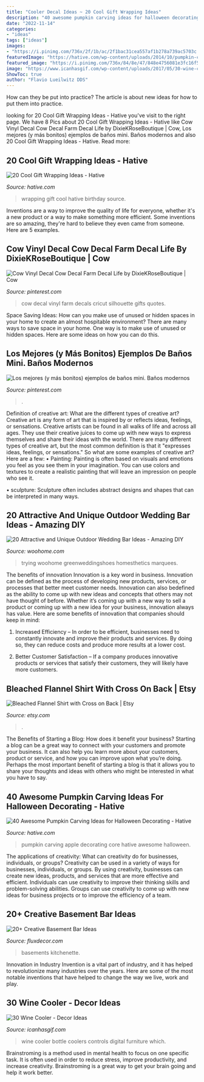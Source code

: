 ```yaml
---
title: "Cooler Decal Ideas ~ 20 Cool Gift Wrapping Ideas"
description: "40 awesome pumpkin carving ideas for halloween decorating"
date: "2022-11-14"
categories:
- "ideas"
tags: ["ideas"]
images:
- "https://i.pinimg.com/736x/2f/1b/ac/2f1bac31cea557af1b278a739ac5703c.jpg"
featuredImage: "https://hative.com/wp-content/uploads/2014/10/pumpkin-carving-ideas/37-apple-core.jpg"
featured_image: "https://i.pinimg.com/736x/84/8e/47/848e4756081e3fc16f5d017d45e03cb8.jpg"
image: "https://www.icanhasgif.com/wp-content/uploads/2017/05/30-wine-cooler.jpg"
ShowToc: true
author: "Flavio Lueilwitz DDS"
---
```



How can they be put into practice?
The article is about new ideas for how to put them into practice.

	

		
looking for 20 Cool Gift Wrapping Ideas - Hative you've visit to the right page. We have 8 Pics about 20 Cool Gift Wrapping Ideas - Hative like Cow Vinyl Decal Cow Decal Farm Decal Life by DixieKRoseBoutique | Cow, Los mejores (y más bonitos) ejemplos de baños mini. Baños modernos and also 20 Cool Gift Wrapping Ideas - Hative. Read more:
		
    
## 20 Cool Gift Wrapping Ideas - Hative

<img loading=lazy src="https://hative.com/wp-content/uploads/2014/10/gift-wrapping-ideas/3-cool-gift-wrapping-ideas.jpg" onerror="this.onerror=null;this.src='https://tse2.mm.bing.net/th?id=OIP.IumchR58nq-vAcfGyDOSDAHaJ4&amp;pid=15.1';" alt="20 Cool Gift Wrapping Ideas - Hative">

_Source: hative.com_

>wrapping gift cool hative birthday source. 

	

Inventions are a way to improve the quality of life for everyone, whether it's a new product or a way to make something more efficient. Some inventions are so amazing, they're hard to believe they even came from someone. Here are 5 examples.

    
## Cow Vinyl Decal Cow Decal Farm Decal Life By DixieKRoseBoutique | Cow

<img loading=lazy src="https://i.pinimg.com/736x/84/8e/47/848e4756081e3fc16f5d017d45e03cb8.jpg" onerror="this.onerror=null;this.src='https://tse3.mm.bing.net/th?id=OIP.x_zOZG60-RkTJHwyIgIh6QHaJ4&amp;pid=15.1';" alt="Cow Vinyl Decal Cow Decal Farm Decal Life by DixieKRoseBoutique | Cow">

_Source: pinterest.com_

>cow decal vinyl farm decals cricut silhouette gifts quotes. 

	

Space Saving Ideas: How can you make use of unused or hidden spaces in your home to create an almost hospitable environment?
There are many ways to save space in your home. One way is to make use of unused or hidden spaces. Here are some ideas on how you can do this.

    
## Los Mejores (y Más Bonitos) Ejemplos De Baños Mini. Baños Modernos

<img loading=lazy src="https://i.pinimg.com/736x/2f/1b/ac/2f1bac31cea557af1b278a739ac5703c.jpg" onerror="this.onerror=null;this.src='https://tse4.mm.bing.net/th?id=OIP.ZWBcKPJVtgvmpeV9BzgJwgHaKe&amp;pid=15.1';" alt="Los mejores (y más bonitos) ejemplos de baños mini. Baños modernos">

_Source: pinterest.com_

>. 

	

Definition of creative art: What are the different types of creative art?
Creative art is any form of art that is inspired by or reflects ideas, feelings, or sensations. Creative artists can be found in all walks of life and across all ages. They use their creative juices to come up with new ways to express themselves and share their ideas with the world. There are many different types of creative art, but the most common definition is that it "expresses ideas, feelings, or sensations." So what are some examples of creative art? Here are a few:
• Painting: Painting is often based on visuals and emotions you feel as you see them in your imagination. You can use colors and textures to create a realistic painting that will leave an impression on people who see it.

• sculpture: Sculpture often includes abstract designs and shapes that can be interpreted in many ways.

    
## 20 Attractive And Unique Outdoor Wedding Bar Ideas - Amazing DIY

<img loading=lazy src="https://www.woohome.com/wp-content/uploads/2015/04/outdoor-wedding-bar-woohome-9.jpg" onerror="this.onerror=null;this.src='https://tse4.mm.bing.net/th?id=OIP.dgp-QA3_41ppr0e1JawRGAHaKh&amp;pid=15.1';" alt="20 Attractive and Unique Outdoor Wedding Bar Ideas - Amazing DIY">

_Source: woohome.com_

>trying woohome greenweddingshoes homesthetics marquees. 

	

The benefits of innovation
Innovation is a key word in business. Innovation can be defined as the process of developing new products, services, or processes that better meet customer needs. Innovation can also bedefined as the ability to come up with new ideas and concepts that others may not have thought of before. Whether it’s coming up with a new way to sell a product or coming up with a new idea for your business, innovation always has value. Here are some benefits of innovation that companies should keep in mind: 
1) Increased Efficiency – In order to be efficient, businesses need to constantly innovate and improve their products and services. By doing so, they can reduce costs and produce more results at a lower cost. 

2) Better Customer Satisfaction – If a company produces innovative products or services that satisfy their customers, they will likely have more customers.

    
## Bleached Flannel Shirt With Cross On Back | Etsy

<img loading=lazy src="https://i.etsystatic.com/27013475/r/il/fbc367/2804457702/il_1588xN.2804457702_k43d.jpg" onerror="this.onerror=null;this.src='https://tse2.mm.bing.net/th?id=OIP.V_FUVUvwTK3N0iNjYLSOxwHaJ3&amp;pid=15.1';" alt="Bleached Flannel Shirt with Cross on Back | Etsy">

_Source: etsy.com_

>. 

	

The Benefits of Starting a Blog: How does it benefit your business?
Starting a blog can be a great way to connect with your customers and promote your business. It can also help you learn more about your customers, product or service, and how you can improve upon what you’re doing. Perhaps the most important benefit of starting a blog is that it allows you to share your thoughts and ideas with others who might be interested in what you have to say.

    
## 40 Awesome Pumpkin Carving Ideas For Halloween Decorating - Hative

<img loading=lazy src="https://hative.com/wp-content/uploads/2014/10/pumpkin-carving-ideas/37-apple-core.jpg" onerror="this.onerror=null;this.src='https://tse2.mm.bing.net/th?id=OIP.xsi2bWOoFnhwn9wWYW99zwHaLL&amp;pid=15.1';" alt="40 Awesome Pumpkin Carving Ideas for Halloween Decorating - Hative">

_Source: hative.com_

>pumpkin carving apple decorating core hative awesome halloween. 

	

The applications of creativity: What can creativity do for businesses, individuals, or groups?
Creativity can be used in a variety of ways for businesses, individuals, or groups. By using creativity, businesses can create new ideas, products, and services that are more effective and efficient. Individuals can use creativity to improve their thinking skills and problem-solving abilities. Groups can use creativity to come up with new ideas for business projects or to improve the efficiency of a team.

    
## 20+ Creative Basement Bar Ideas

<img loading=lazy src="https://fluxdecor.com/wp-content/uploads/2014/05/basement-bar-ideas/9-small-basement-bar.jpg" onerror="this.onerror=null;this.src='https://tse1.mm.bing.net/th?id=OIP.19PZjY44M4N9-LOTKxJ0WwHaLH&amp;pid=15.1';" alt="20+ Creative Basement Bar Ideas">

_Source: fluxdecor.com_

>basements kitchenette. 

	

Innovation in Industry
Invention is a vital part of industry, and it has helped to revolutionize many industries over the years. Here are some of the most notable inventions that have helped to change the way we live, work and play.

    
## 30 Wine Cooler - Decor Ideas

<img loading=lazy src="https://www.icanhasgif.com/wp-content/uploads/2017/05/30-wine-cooler.jpg" onerror="this.onerror=null;this.src='https://tse1.mm.bing.net/th?id=OIP.apYBxKYwwmqjHDKfpkciJgHaPj&amp;pid=15.1';" alt="30 Wine Cooler - Decor Ideas">

_Source: icanhasgif.com_

>wine cooler bottle coolers controls digital furniture which. 

	

Brainstroming is a method used in mental health to focus on one specific task. It is often used in order to reduce stress, improve productivity, and increase creativity. Brainstroming is a great way to get your brain going and help it work better.

